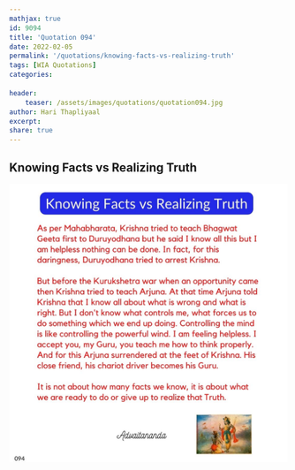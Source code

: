 ```yaml
---
mathjax: true
id: 9094
title: 'Quotation 094'
date: 2022-02-05
permalink: '/quotations/knowing-facts-vs-realizing-truth'
tags: [WIA Quotations] 
categories: 

header:
    teaser: /assets/images/quotations/quotation094.jpg
author: Hari Thapliyaal 
excerpt:
share: true 
---
```


## Knowing Facts vs Realizing Truth

![Knowing Facts vs Realizing Truth](/assets/images/quotations/quotation094.jpg)
